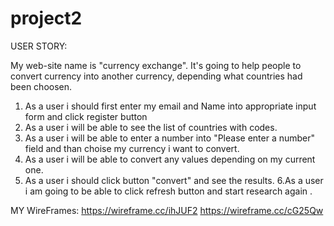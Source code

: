 # project2


USER STORY:

My web-site name is "currency exchange". It's going to help people to convert currency into another currency, depending what countries had been choosen. 

1. As a user i should first enter my email and Name into appropriate input form and click register button
2. As a user i will be able to see the list of countries with codes.
3. As a user i will be able to enter a number into "Please enter a number"  field and than choise my currency i want to convert. 
4. As a user i will be able to convert any values depending on my current one.
5. As a user i should click button "convert" and see the results. 
6.As a user i am going to be able to click refresh button and start research again . 


MY WireFrames: 
https://wireframe.cc/ihJUF2
https://wireframe.cc/cG25Qw
